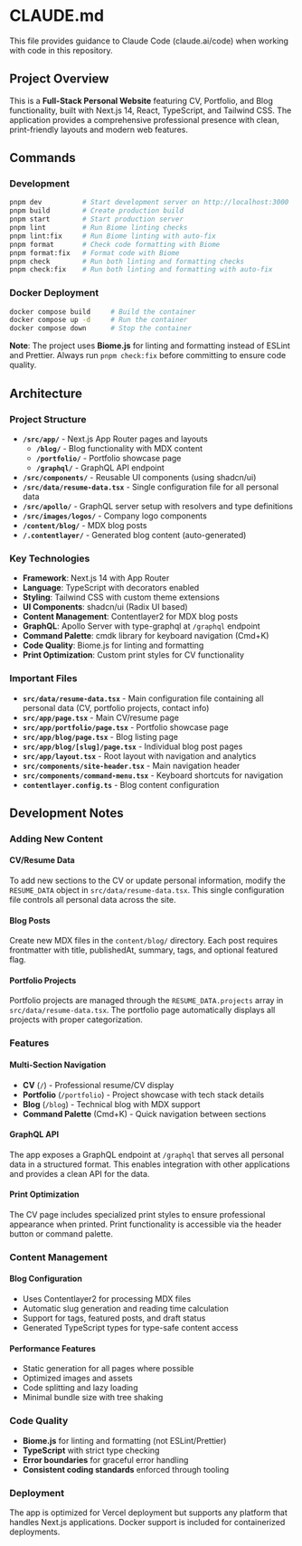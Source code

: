 # CLAUDE.md

This file provides guidance to Claude Code (claude.ai/code) when working with code in this repository.

## Project Overview

This is a **Full-Stack Personal Website** featuring CV, Portfolio, and Blog functionality, built with Next.js 14, React, TypeScript, and Tailwind CSS. The application provides a comprehensive professional presence with clean, print-friendly layouts and modern web features.

## Commands

### Development
```bash
pnpm dev          # Start development server on http://localhost:3000
pnpm build        # Create production build
pnpm start        # Start production server
pnpm lint         # Run Biome linting checks
pnpm lint:fix     # Run Biome linting with auto-fix
pnpm format       # Check code formatting with Biome
pnpm format:fix   # Format code with Biome
pnpm check        # Run both linting and formatting checks
pnpm check:fix    # Run both linting and formatting with auto-fix
```

### Docker Deployment
```bash
docker compose build     # Build the container
docker compose up -d     # Run the container
docker compose down      # Stop the container
```

**Note**: The project uses **Biome.js** for linting and formatting instead of ESLint and Prettier. Always run `pnpm check:fix` before committing to ensure code quality.

## Architecture

### Project Structure
- **`/src/app/`** - Next.js App Router pages and layouts
  - **`/blog/`** - Blog functionality with MDX content
  - **`/portfolio/`** - Portfolio showcase page
  - **`/graphql/`** - GraphQL API endpoint
- **`/src/components/`** - Reusable UI components (using shadcn/ui)
- **`/src/data/resume-data.tsx`** - Single configuration file for all personal data
- **`/src/apollo/`** - GraphQL server setup with resolvers and type definitions
- **`/src/images/logos/`** - Company logo components
- **`/content/blog/`** - MDX blog posts
- **`/.contentlayer/`** - Generated blog content (auto-generated)

### Key Technologies
- **Framework**: Next.js 14 with App Router
- **Language**: TypeScript with decorators enabled
- **Styling**: Tailwind CSS with custom theme extensions
- **UI Components**: shadcn/ui (Radix UI based)
- **Content Management**: Contentlayer2 for MDX blog posts
- **GraphQL**: Apollo Server with type-graphql at `/graphql` endpoint
- **Command Palette**: cmdk library for keyboard navigation (Cmd+K)
- **Code Quality**: Biome.js for linting and formatting
- **Print Optimization**: Custom print styles for CV functionality

### Important Files
- **`src/data/resume-data.tsx`** - Main configuration file containing all personal data (CV, portfolio projects, contact info)
- **`src/app/page.tsx`** - Main CV/resume page
- **`src/app/portfolio/page.tsx`** - Portfolio showcase page
- **`src/app/blog/page.tsx`** - Blog listing page
- **`src/app/blog/[slug]/page.tsx`** - Individual blog post pages
- **`src/app/layout.tsx`** - Root layout with navigation and analytics
- **`src/components/site-header.tsx`** - Main navigation header
- **`src/components/command-menu.tsx`** - Keyboard shortcuts for navigation
- **`contentlayer.config.ts`** - Blog content configuration

## Development Notes

### Adding New Content

#### CV/Resume Data
To add new sections to the CV or update personal information, modify the `RESUME_DATA` object in `src/data/resume-data.tsx`. This single configuration file controls all personal data across the site.

#### Blog Posts  
Create new MDX files in the `content/blog/` directory. Each post requires frontmatter with title, publishedAt, summary, tags, and optional featured flag.

#### Portfolio Projects
Portfolio projects are managed through the `RESUME_DATA.projects` array in `src/data/resume-data.tsx`. The portfolio page automatically displays all projects with proper categorization.

### Features

#### Multi-Section Navigation
- **CV** (`/`) - Professional resume/CV display
- **Portfolio** (`/portfolio`) - Project showcase with tech stack details  
- **Blog** (`/blog`) - Technical blog with MDX support
- **Command Palette** (Cmd+K) - Quick navigation between sections

#### GraphQL API
The app exposes a GraphQL endpoint at `/graphql` that serves all personal data in a structured format. This enables integration with other applications and provides a clean API for the data.

#### Print Optimization
The CV page includes specialized print styles to ensure professional appearance when printed. Print functionality is accessible via the header button or command palette.

### Content Management

#### Blog Configuration
- Uses Contentlayer2 for processing MDX files
- Automatic slug generation and reading time calculation
- Support for tags, featured posts, and draft status
- Generated TypeScript types for type-safe content access

#### Performance Features
- Static generation for all pages where possible
- Optimized images and assets
- Code splitting and lazy loading
- Minimal bundle size with tree shaking

### Code Quality
- **Biome.js** for linting and formatting (not ESLint/Prettier)
- **TypeScript** with strict type checking
- **Error boundaries** for graceful error handling
- **Consistent coding standards** enforced through tooling

### Deployment
The app is optimized for Vercel deployment but supports any platform that handles Next.js applications. Docker support is included for containerized deployments.